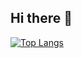 ## Hi there 👋
[![Top Langs](https://github-readme-stats.vercel.app/api/top-langs/?username=4rn0d)](https://github.com/anuraghazra/github-readme-stats)
<!--
**4rn0d/4rn0d** is a ✨ _special_ ✨ repository because its `README.md` (this file) appears on your GitHub profile.

Here are some ideas to get you started:

- 🔭 I’m currently working on ...
- 🌱 I’m currently learning ...
- 👯 I’m looking to collaborate on ...
- 🤔 I’m looking for help with ...
- 💬 Ask me about ...
- 📫 How to reach me: ...
- 😄 Pronouns: ...
- ⚡ Fun fact: ...
-->
